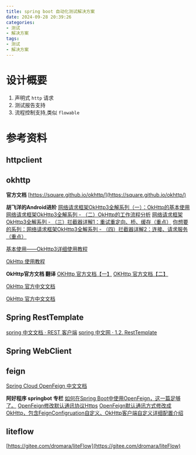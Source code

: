 ```yaml
---
title: spring boot 自动化测试解决方案
date: 2024-09-28 20:39:26
categories:
- 测试
- 解决方案
tags:
- 测试
- 解决方案
---
```


# 设计概要

1. 声明式 `http` 请求
2. 测试报告支持
3. 流程控制支持,类似 `flowable`

# 参考资料

## httpclient

## okhttp

**官方文档**
[https://square.github.io/okhttp/](https://square.github.io/okhttp/)

**胡飞洋的Android进阶**
[网络请求框架OkHttp3全解系列（一）：OkHttp的基本使用](https://cloud.tencent.com/developer/article/1667338)
[网络请求框架OkHttp3全解系列 - （二）OkHttp的工作流程分析](https://cloud.tencent.com/developer/article/1667339)
[网络请求框架OkHttp3全解系列 - （三）拦截器详解1：重试重定向、桥、缓存（重点）](https://cloud.tencent.com/developer/article/1667342)
[你想要的系列：网络请求框架OkHttp3全解系列 - （四）拦截器详解2：连接、请求服务（重点）](https://cloud.tencent.com/developer/article/1667344)


[基本使用——OkHttp3详细使用教程](https://www.cnblogs.com/it-tsz/p/11748674.html)

[OkHttp 使用教程](https://www.baeldung-cn.com/guide-to-okhttp)

**OkHttp官方文档 翻译**
[OKHttp 官方文档【一】](https://www.cnblogs.com/xiaxveliang/p/13406804.html)
[OKHttp 官方文档【二】](https://www.cnblogs.com/xiaxveliang/p/13414320.html)

[OkHttp 官方中文文档](https://blog.csdn.net/jackingzheng/article/details/51778793)

[OkHttp 官方中文文档](https://zthinker.com/archives/okhttp%E5%AE%98%E6%96%B9%E4%B8%AD%E6%96%87%E6%96%87%E6%A1%A3)

## Spring RestTemplate

[spring 中文文档 · REST 客户端](https://docs.springjava.cn/spring-framework/reference/integration/rest-clients.html)
[spring 中文网 · 1.2. RestTemplate](https://springdoc.cn/spring/integration.html#rest-resttemplate)

## Spring WebClient

## feign
[Spring Cloud OpenFeign 中文文档](https://springdoc.cn/spring-cloud-openfeign/)

**阿好程序 springbot 专栏**
[如何在Spring Boot中使用OpenFeign，这一篇足够了。](https://blog.csdn.net/qq_28754027/article/details/129924437)
[OpenFeign修改默认通讯协议Https](https://blog.csdn.net/qq_28754027/article/details/129927529)
[OpenFeign默认通讯方式修改成OkHttp，包含FeignConfigruation自定义、OkHttp客户端自定义详细配置介绍](https://blog.csdn.net/qq_28754027/article/details/129927746)

## liteflow
[https://gitee.com/dromara/liteFlow](https://gitee.com/dromara/liteFlow)